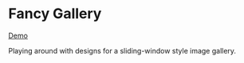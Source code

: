 # Fancy Gallery

[Demo](https://gallery-demo-livid.vercel.app/)

Playing around with designs for a sliding-window style image gallery.
